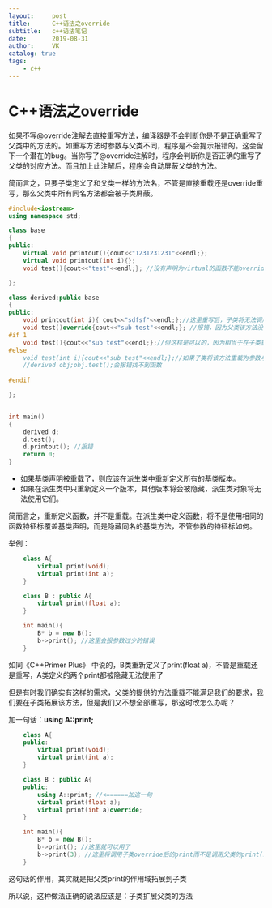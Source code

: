 ```yaml
---
layout:     post
title:      C++语法之override
subtitle:   c++语法笔记
date:       2019-08-31
author:     VK
catalog: true
tags:
    - c++
---
```


# C++语法之override

如果不写@override注解去直接重写方法，编译器是不会判断你是不是正确重写了父类中的方法的。如重写方法时参数与父类不同，程序是不会提示报错的。这会留下一个潜在的bug。当你写了@override注解时，程序会判断你是否正确的重写了父类的对应方法。而且加上此注解后，程序会自动屏蔽父类的方法。

简而言之，只要子类定义了和父类一样的方法名，不管是直接重载还是override重写，那么父类中所有同名方法都会被子类屏蔽。

```c++
#include<iostream>
using namespace std;

class base
{
public:
	virtual void printout(){cout<<"1231231231"<<endl;};
	virtual void printout(int i){};
  	void test(){cout<<"test"<<endl;}; //没有声明为virtual的函数不能override

};

class derived:public base
{
public:
	void printout(int i){ cout<<"sdfsf"<<endl;};//这里重写后，子类将无法调用父类的同名方法实现	
	void test()override{cout<<"sub test"<<endl;}; //报错，因为父类该方法没有声明为virtual，编译器找不到父类对应的方法去override重写
#if 1
	void test(){cout<<"sub test"<<endl;};//但这样是可以的，因为相当于在子类重载了该方法，如果子类没有重载该方法，那么子类对象将调用父类的方法，只要重载了，子类就调用自己的方法
#else
	void test(int i){cout<<"sub test"<<endl;};//如果子类将该方法重载为参数与父类方法不同，那么子类对象也将只能调用子类中定义的方法，传递子类方法中定义的参数，而无法再调用父类中定义的方法及参数
	//derived obj;obj.test();会报错找不到函数
	
#endif

};


int main()
{
	derived d;
  	d.test(); 
	d.printout(); //报错
	return 0;
}

```

- 如果基类声明被重载了，则应该在派生类中重新定义所有的基类版本。
- 如果在派生类中只重新定义一个版本，其他版本将会被隐藏，派生类对象将无法使用它们。

简而言之，重新定义函数，并不是重载。在派生类中定义函数，将不是使用相同的函数特征标覆盖基类声明，而是隐藏同名的基类方法，不管参数的特征标如何。

举例：

```c++
    class A{
        virtual print(void);
        virtual print(int a);
    }

    class B : public A{
        virtual print(float a);
    }

    int main(){
        B* b = new B();
        b->print(); //这里会报参数过少的错误
    }
```

如同《C++Primer Plus》 中说的，B类重新定义了print(float a)，不管是重载还是重写，A类定义的两个print都被隐藏无法使用了

但是有时我们确实有这样的需求，父类的提供的方法重载不能满足我们的要求，我们要在子类拓展该方法，但是我们又不想全部重写，那这时改怎么办呢？

加一句话：**using A::print;**

```c++
    class A{
    public:
        virtual print(void);
        virtual print(int a);
    }

    class B : public A{
    public:
        using A::print; //<======加这一句
        virtual print(float a);
        virtual print(int a)override;
    }

    int main(){
        B* b = new B();
        b->print(); //这里就可以用了
        b->print(3); //这里将调用子类override后的print而不是调用父类的print(int a)，尽管使用了using A::print，因为子类进行了重写
    }
```

这句话的作用，其实就是把父类print的作用域拓展到子类

所以说，这种做法正确的说法应该是：子类扩展父类的方法 

